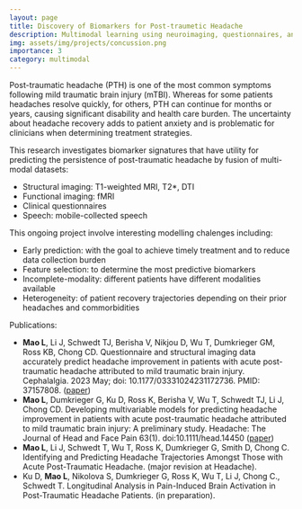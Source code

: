 ```yaml
---
layout: page
title: Discovery of Biomarkers for Post-traumetic Headache
description: Multimodal learning using neuroimaging, questionnaires, and mobile-collected speech data.
img: assets/img/projects/concussion.png
importance: 3
category: multimodal
---
```


Post-traumatic headache (PTH) is one of the most common symptoms following mild traumatic brain injury (mTBI). Whereas for some patients headaches resolve quickly, for others, PTH can continue for months or years, causing significant disability and health care burden. The uncertainty about headache recovery adds to patient anxiety and is problematic for clinicians when determining treatment strategies.  

This research investigates biomarker signatures that have utility for predicting the persistence of post-traumatic headache by fusion of multi-modal datasets: 
* Structural imaging: T1-weighted MRI, T2*, DTI
* Functional imaging: fMRI
* Clinical questionnaires
* Speech: mobile-collected speech 

This ongoing project involve interesting modelling chalenges including:
* Early prediction: with the goal to achieve timely treatment and to reduce data collection burden 
* Feature selection: to determine the most predictive biomarkers 
* Incomplete-modality: different patients have different modalities available 
* Heterogeneity: of patient recovery trajectories depending on their prior headaches and commorbidities 

<!--
Collaborators:
* Arizona State University: Teresa Wu, Visar Berisha, Mahfuzur Siddique, Jay Shah
* Mayo Clinic Arizona: Todd Schwedt, Gina Dumkrieger, Simona Nikolova, Catherine Chong, Michael Leonard, Dani Smith
* Phoenix VA Health Care System: Katherine Ross
* Georgia Institute of Technology: Nathan Gaw, Dohyun Ku, Jing Li
-->

Publications: 
- **Mao L**, Li J, Schwedt TJ, Berisha V, Nikjou D, Wu T, Dumkrieger GM, Ross KB, Chong CD. Questionnaire and structural imaging data accurately predict headache improvement in patients with acute post-traumatic headache attributed to mild traumatic brain injury. Cephalalgia. 2023 May; doi: 10.1177/03331024231172736. PMID: 37157808. ([paper](https://journals.sagepub.com/doi/full/10.1177/03331024231172736)) 
- **Mao L**, Dumkrieger G, Ku D, Ross K, Berisha V, Wu T, Schwedt TJ, Li J, Chong CD. Developing multivariable models for predicting headache improvement in patients with acute post-traumatic headache attributed to mild traumatic brain injury: A preliminary study. Headache: The Journal of Head and Face Pain 63(1). doi:10.1111/head.14450 ([paper](https://headachejournal.onlinelibrary.wiley.com/doi/abs/10.1111/head.14450)) 
- **Mao L**, Li J, Schwedt T, Wu T, Ross K, Dumkrieger G, Smith D, Chong C. Identifying and Predicting Headache Trajectories Amongst Those with Acute Post-Traumatic Headache. (major revision at Headache).
- Ku D, **Mao L**, Nikolova S, Dumkrieger G, Ross K, Wu T, Li J, Chong C., Schwedt T. Longitudinal Analysis in Pain-Induced Brain Activation in Post-Traumatic Headache Patients. (in preparation).
